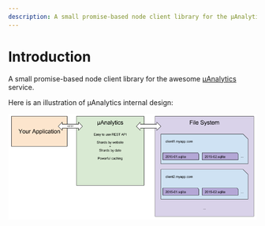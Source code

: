 ```yaml
---
description: A small promise-based node client library for the µAnalytics service
---
```


# Introduction

A small promise-based node client library for the awesome [µAnalytics](https://github.com/GitbookIO/micro-analytics) service.

Here is an illustration of µAnalytics internal design:

![Internal design](.gitbook/assets/schema%20%281%29.png)

